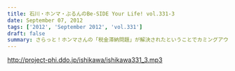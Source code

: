 ```yaml
---
title: 石川・ホンマ・ぶるんのBe-SIDE Your Life! vol.331-3
date: September 07, 2012
tags: ['2012', 'September 2012', 'vol.331']
draft: false
summary: さらっと！ホンマさんの「税金滞納問題」が解決されたということでカミングアウト！一時期「この話題はやべぇな。」ということでリミットなしと言われる！？ ビーサイでも自主規制がかかっていたお話です。やっぱり納税の義務・・・ですねっ！大切、大切。ＮＡＭＡＥ
---
```


http://project-phi.ddo.jp/ishikawa/ishikawa331_3.mp3
